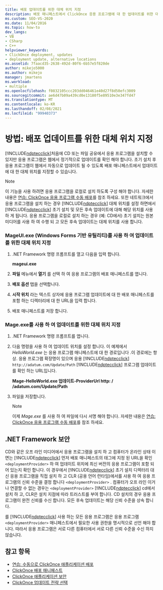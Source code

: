 ```yaml
---
title: 배포 업데이트를 위한 대체 위치 지정
description: 배포 매니페스트에서 ClickOnce 응용 프로그램에 대 한 업데이트를 위한 대체 위치를 지정 하는 방법에 대해 알아봅니다.
ms.custom: SEO-VS-2020
ms.date: 11/04/2016
ms.topic: how-to
dev_langs:
- VB
- CSharp
- C++
helpviewer_keywords:
- ClickOnce deployment, updates
- deployment update, alternative locations
ms.assetid: 7faacd35-2638-492d-80f6-6b57e5f820de
author: mikejo5000
ms.author: mikejo
manager: jmartens
ms.workload:
- multiple
ms.openlocfilehash: f0832105ccc203dd046461e40d27f8d50efc3009
ms.sourcegitcommit: ae6d47b09a439cd0e13180f5e89510e3e347fd47
ms.translationtype: MT
ms.contentlocale: ko-KR
ms.lasthandoff: 02/08/2021
ms.locfileid: "99940373"
---
```

# <a name="how-to-specify-an-alternate-location-for-deployment-updates"></a>방법: 배포 업데이트를 위한 대체 위치 지정
[!INCLUDE[ndptecclick](../deployment/includes/ndptecclick_md.md)]처음에 CD 또는 파일 공유에서 응용 프로그램을 설치할 수 있지만 응용 프로그램은 웹에서 정기적으로 업데이트를 확인 해야 합니다. 초기 설치 후 응용 프로그램이 웹에서 자동으로 업데이트 될 수 있도록 배포 매니페스트에서 업데이트에 대 한 대체 위치를 지정할 수 있습니다.

> [!NOTE]
> 이 기능을 사용 하려면 응용 프로그램을 로컬로 설치 하도록 구성 해야 합니다. 자세한 내용은 [연습: ClickOnce 응용 프로그램 수동 배포](../deployment/walkthrough-manually-deploying-a-clickonce-application.md)를 참조 하세요. 또한 네트워크에서 응용 프로그램을 설치 하는 경우 [!INCLUDE[ndptecclick](../deployment/includes/ndptecclick_md.md)] 대체 위치를 설정 하면에서 [!INCLUDE[ndptecclick](../deployment/includes/ndptecclick_md.md)] 초기 설치 및 모든 후속 업데이트에 대해 해당 위치를 사용 하 게 됩니다. 응용 프로그램을 로컬로 설치 하는 경우 (예: CD에서) 초기 설치는 원본 미디어를 사용 하 여 수행 되 고 모든 후속 업데이트는 대체 위치를 사용 합니다.

### <a name="specify-an-alternate-location-for-updates-by-using-mageuiexe-windows-forms-based-utility"></a>MageUI.exe (Windows Forms 기반 유틸리티)를 사용 하 여 업데이트를 위한 대체 위치 지정

1. .NET Framework 명령 프롬프트를 열고 다음을 입력 합니다.

     **mageui.exe**

2. **파일** 메뉴에서 **열기** 를 선택 하 여 응용 프로그램의 배포 매니페스트를 엽니다.

3. **배포 옵션** 탭을 선택합니다.

4. **시작 위치** 라는 텍스트 상자에 응용 프로그램 업데이트에 대 한 배포 매니페스트를 포함 하는 디렉터리에 대 한 URL을 입력 합니다.

5. 배포 매니페스트를 저장 합니다.

### <a name="specify-an-alternate-location-for-updates-by-using-mageexe"></a>Mage.exe를 사용 하 여 업데이트를 위한 대체 위치 지정

1. .NET Framework 명령 프롬프트를 엽니다.

2. 다음 명령을 사용 하 여 업데이트 위치를 설정 합니다. 이 예제에서 *HelloWorld.exe* 는 응용 프로그램 매니페스트에 대 한 경로입니다 .이 경로에는 항상. 응용 프로그램 확장명이 있으며 응용 [!INCLUDE[ndptecclick](../deployment/includes/ndptecclick_md.md)] `http://adatum.com/Update/Path` [!INCLUDE[ndptecclick](../deployment/includes/ndptecclick_md.md)] 프로그램 업데이트를 확인 하는 URL입니다.

    **Mage-HelloWorld.exe 업데이트-ProviderUrl http: \/ /adatum.com/Update/Path**

3. 파일을 저장합니다.

   > [!NOTE]
   > 이제 *Mage.exe* 를 사용 하 여 파일에 다시 서명 해야 합니다. 자세한 내용은 [연습: ClickOnce 응용 프로그램 수동 배포](../deployment/walkthrough-manually-deploying-a-clickonce-application.md)를 참조 하세요.

## <a name="net-framework-security"></a>.NET Framework 보안
 CD와 같은 오프 라인 미디어에서 응용 프로그램을 설치 하 고 컴퓨터가 온라인 상태 이면는 [!INCLUDE[ndptecclick](../deployment/includes/ndptecclick_md.md)] 먼저 배포 매니페스트의 태그에 지정 된 URL을 확인 `<deploymentProvider>` 하 여 업데이트 위치에 최신 버전의 응용 프로그램이 포함 되어 있는지 확인 합니다. 이 경우에서 [!INCLUDE[ndptecclick](../deployment/includes/ndptecclick_md.md)] 초기 설치 디렉터리 대신 응용 프로그램을 직접 설치 하 고 CLR (공용 언어 런타임)에서를 사용 하 여 응용 프로그램의 신뢰 수준을 결정 합니다 `<deploymentProvider>` . 컴퓨터가 오프 라인 이거나 연결할 수 없는 경우는 `<deploymentProvider>` [!INCLUDE[ndptecclick](../deployment/includes/ndptecclick_md.md)] cd에서 설치 하 고, CLR은 설치 지점에 따라 트러스트를 부여 합니다. CD 설치의 경우 응용 프로그램이 완전 신뢰를 수신 합니다. 모든 후속 업데이트는 해당 신뢰 수준을 상속 합니다.

 를 [!INCLUDE[ndptecclick](../deployment/includes/ndptecclick_md.md)] 사용 하는 모든 응용 프로그램은 응용 프로그램 `<deploymentProvider>` 매니페스트에서 필요한 사용 권한을 명시적으로 선언 해야 합니다. 따라서 응용 프로그램은 서로 다른 컴퓨터에서 서로 다른 신뢰 수준을 수신 하지 않습니다.

## <a name="see-also"></a>참고 항목
- [연습: 수동으로 ClickOnce 애플리케이션 배포](../deployment/walkthrough-manually-deploying-a-clickonce-application.md)
- [ClickOnce 배포 매니페스트](../deployment/clickonce-deployment-manifest.md)
- [ClickOnce 애플리케이션 보안](../deployment/securing-clickonce-applications.md)
- [ClickOnce 업데이트 전략 선택](../deployment/choosing-a-clickonce-update-strategy.md)